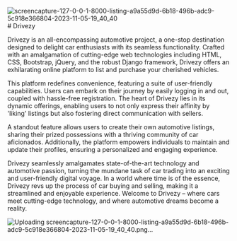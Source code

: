 ![screencapture-127-0-0-1-8000-listing-a9a55d9d-6b18-496b-adc9-5c918e366804-2023-11-05-19_40_40](https://github.com/rhythm2211/drivezy/assets/93445155/2407ad28-fa90-4ba5-8ef6-aef3c097476c)# Drivezy

Drivezy is an all-encompassing automotive project, a one-stop destination designed to delight car enthusiasts with its seamless functionality. Crafted with an amalgamation of cutting-edge web technologies including HTML, CSS, Bootstrap, jQuery, and the robust Django framework, Drivezy offers an exhilarating online platform to list and purchase your cherished vehicles.

This platform redefines convenience, featuring a suite of user-friendly capabilities. Users can embark on their journey by easily logging in and out, coupled with hassle-free registration. The heart of Drivezy lies in its dynamic offerings, enabling users to not only express their affinity by 'liking' listings but also fostering direct communication with sellers.

A standout feature allows users to create their own automotive listings, sharing their prized possessions with a thriving community of car aficionados. Additionally, the platform empowers individuals to maintain and update their profiles, ensuring a personalized and engaging experience.

Drivezy seamlessly amalgamates state-of-the-art technology and automotive passion, turning the mundane task of car trading into an exciting and user-friendly digital voyage. In a world where time is of the essence, Drivezy revs up the process of car buying and selling, making it a streamlined and enjoyable experience. Welcome to Drivezy – where cars meet cutting-edge technology, and where automotive dreams become a reality.


![Uploading screencapture-127-0-0-1-8000-listing-a9a55d9d-6b18-496b-adc9-5c918e366804-2023-11-05-19_40_40.png…]()
